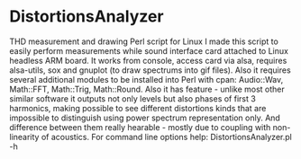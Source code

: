 # DistortionsAnalyzer
THD measurement and drawing Perl script for Linux
I made this script to easily perform measurements while sound interface card attached to Linux headless ARM board. It works from console, access card via alsa, requires alsa-utils, sox and gnuplot (to draw spectrums into gif files). Also it requires several additional modules to be installed into Perl with cpan: Audio::Wav, Math::FFT, Math::Trig, Math::Round.
Also it has feature - unlike most other similar software it outputs not only levels but also phases of first 3 harmonics, making possible to see different distortions kinds that are impossible to distinguish using power spectrum representation only. And difference between them really hearable - mostly due to coupling with non-linearity of acoustics.
For command line options help: DistortionsAnalyzer.pl -h
